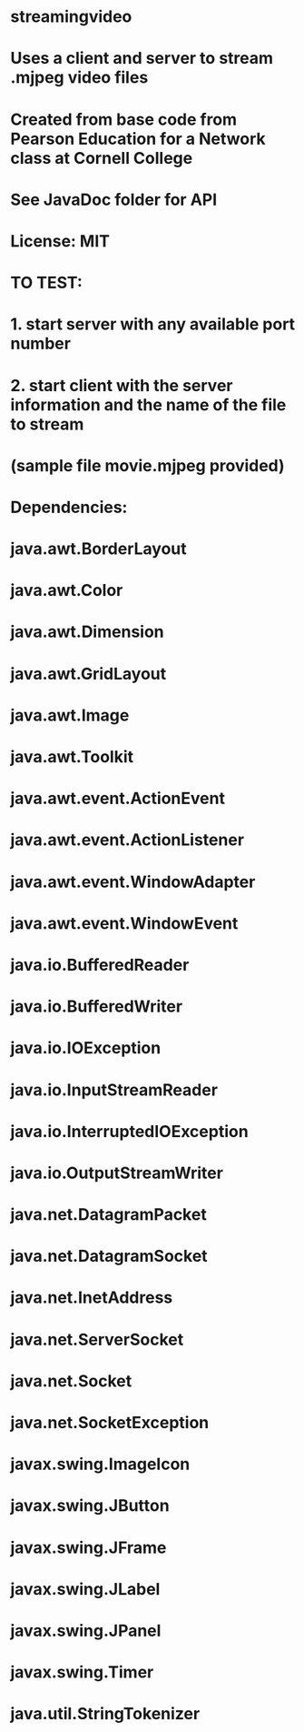# streamingvideo
# 
# Uses a client and server to stream .mjpeg video files
# Created from base code from Pearson Education for a Network class at Cornell College
# See JavaDoc folder for API
# License: MIT
# 
# TO TEST:
# 1. start server with any available port number
# 2. start client with the server information and the name of the file to stream
# (sample file movie.mjpeg provided)
# 
# Dependencies:
#  java.awt.BorderLayout
#  java.awt.Color
#  java.awt.Dimension
#  java.awt.GridLayout
#  java.awt.Image
#  java.awt.Toolkit
#  java.awt.event.ActionEvent
#  java.awt.event.ActionListener
#  java.awt.event.WindowAdapter
#  java.awt.event.WindowEvent
#  java.io.BufferedReader
#  java.io.BufferedWriter
#  java.io.IOException
#  java.io.InputStreamReader
#  java.io.InterruptedIOException
#  java.io.OutputStreamWriter
#  java.net.DatagramPacket
#  java.net.DatagramSocket
#  java.net.InetAddress
#  java.net.ServerSocket
#  java.net.Socket
#  java.net.SocketException
#  javax.swing.ImageIcon
#  javax.swing.JButton
#  javax.swing.JFrame
#  javax.swing.JLabel
#  javax.swing.JPanel
#  javax.swing.Timer
#  java.util.StringTokenizer
